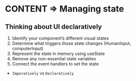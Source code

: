 # CONTENT => Managing state

## Thinking about UI declaratively 

1. Identify your component’s different visual states
2. Determine what triggers those state changes (HumanInput, computerInput)
3. Represent the state in memory using useState
4. Remove any non-essential state variables
5. Connect the event handlers to set the state

- `Imperatively` vs `Declaratively`
